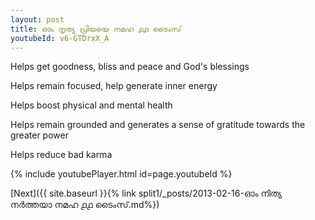 ```yaml
---
layout: post
title: ഓം നൃത്യ പ്രിയയെ നമഹ ൧൧ ടൈംസ്
youtubeId: v6-GTDrxX_A
---
```

 
 
Helps get goodness, bliss and peace and God's blessings
 
Helps remain focused, help generate inner energy 
 
Helps boost physical and mental health 
 
Helps remain grounded and generates a sense of gratitude towards the greater power 
 
Helps reduce bad karma
 
 
 
 


{% include youtubePlayer.html id=page.youtubeId %}
 
[Next]({{ site.baseurl }}{% link  split1/_posts/2013-02-16-ഓം നിത്യ നർത്തയാ നമഹ ൧൧ ടൈംസ്.md%})
 
